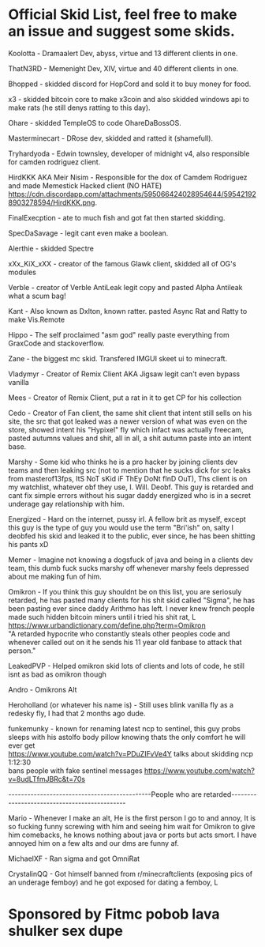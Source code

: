 # Official Skid List, feel free to make an issue and suggest some skids.
Koolotta - Dramaalert Dev, abyss, virtue and 13 different clients in one.


ThatN3RD - Memenight Dev, XIV, virtue and 40 different clients in one.

Bhopped - skidded discord for HopCord and sold it to buy money for food.


x3 - skidded bitcoin core to make x3coin and also skidded windows api to make rats (he still denys ratting to this day).


Ohare - skidded TempleOS to code OhareDaBossOS.


Masterminecart - DRose dev, skidded and ratted it (shamefull).


Tryhardyoda - Edwin townsley, developer of midnight v4, also responsible for camden rodriguez client.


HirdKKK AKA Meir Nisim - Responsible for the dox of Camdem Rodriguez and made Memestick Hacked client (NO HATE) https://cdn.discordapp.com/attachments/595066424028954644/595421928903278594/HirdKKK.png.


FinalExecption - ate to much fish and got fat then started skidding.


SpecDaSavage - legit cant even make a boolean.


Alerthie - skidded Spectre

xXx_KiX_xXX - creator of the famous Glawk client, skidded all of OG's modules

Verble - creator of Verble AntiLeak legit copy and pasted Alpha Antileak what a scum bag!

Kant - Also known as Dxlton, known ratter. pasted Async Rat and Ratty to make Vis.Remote

Hippo - The self proclaimed "asm god" really paste everything from GraxCode and stackoverflow.

Zane - the biggest mc skid. Transfered IMGUI skeet ui to minecraft.

Vladymyr - Creator of Remix Client AKA Jigsaw legit can't even bypass vanilla

Mees - Creator of Remix Client, put a rat in it to get CP for his collection

Cedo - Creator of Fan client, the same shit client that intent still sells on his site, the src that got leaked was a newer version of what was even on the store, showed intent his "Hypixel" fly which infact was actually freecam, pasted autumns values and shit, all in all, a shit autumn paste into an intent base.

Marshy - Some kid who thinks he is a pro hacker by joining clients dev teams and then leaking src (not to mention that he sucks dick for src leaks from masterof13fps, ItS NoT sKid iF ThEy DoNt fInD OuT), Ths client is on my watchlist, whatever obf they use, I. Will. Deobf.
This guy is retarded and cant fix simple errors without his sugar daddy energized who is in a secret underage gay relationship with him.

Energized - Hard on the internet, pussy irl. A fellow brit as myself, except this guy is the type of guy you would use the term "Bri'ish" on, salty I deobfed his skid and leaked it to the public, ever since, he has been shitting his pants xD

Memer - Imagine not knowing a dogsfuck of java and being in a clients dev team, this dumb fuck sucks marshy off whenever marshy feels depressed about me making fun of him.

Omikron - If you think this guy shouldnt be on this list, you are seriosuly retarded, he has pasted many clients for his shit skid called "Sigma", he has been pasting ever since daddy Arithmo has left. I never knew french people made such hidden bitcoin miners until i tried his shit rat, L  
https://www.urbandictionary.com/define.php?term=Omikron  
"A retarded hypocrite who constantly steals other peoples code and whenever called out on it he sends his 11 year old fanbase to attack that person."

LeakedPVP - Helped omikron skid lots of clients and lots of code, he still isnt as bad as omikron though

Andro - Omikrons Alt

Heroholland (or whatever his name is) - Still uses blink vanilla fly as a redesky fly, I had that 2 months ago dude.

funkemunky - known for renaming latest ncp to sentinel, this guy probs sleeps with his astolfo body pillow knowing thats the only comfort he will ever get   
https://www.youtube.com/watch?v=PDuZIFvVe4Y talks about skidding ncp 1:12:30    
bans people with fake sentinel messages https://www.youtube.com/watch?v=8udLTfmJBRc&t=70s

---------------------------------------------People who are retarded---------------------------------------------

Mario - Whenever I make an alt, He is the first person I go to and annoy, It is so fucking funny screwing with him and seeing him wait for Omikron to give him comebacks, he knows nothing about java or ports but acts smort. I have annoyed him on a few alts and our dms are funny af.

MichaelXF - Ran sigma and got OmniRat

CrystalinQQ - Got himself banned from r/minecraftclients (exposing pics of an underage femboy) and he got exposed for dating a femboy, L



# Sponsored by Fitmc pobob lava shulker sex dupe
